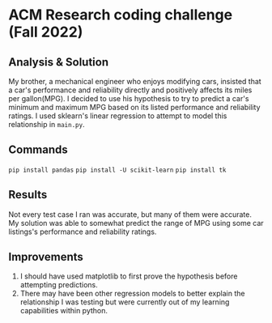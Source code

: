 # ACM Research coding challenge (Fall 2022)

## Analysis & Solution
My brother, a mechanical engineer who enjoys modifying cars, insisted that a car's performance and reliability directly and positively affects its miles per gallon(MPG). I decided to use his hypothesis to try to predict a car's minimum and maximum MPG based on its listed performance and reliability ratings. I used sklearn's linear regression to attempt to model this relationship in `main.py`.

## Commands
`pip install pandas` `pip install -U scikit-learn` `pip install tk`

## Results
Not every test case I ran was accurate, but many of them were accurate. My solution was able to somewhat predict the range of MPG using some car listings's performance and reliability ratings.

## Improvements
1. I should have used matplotlib to first prove the hypothesis before attempting predictions.
2. There may have been other regression models to better explain the relationship I was testing but were currently out of my learning capabilities within python.
